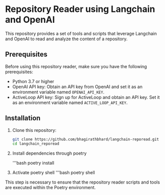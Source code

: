 # Repository Reader using Langchain and OpenAI

This repository provides a set of tools and scripts that leverage Langchain and OpenAI to read and analyze the content of a repository.

## Prerequisites

Before using this repository reader, make sure you have the following prerequisites:

- Python 3.7 or higher
- OpenAI API key: Obtain an API key from OpenAI and set it as an environment variable named `OPENAI_API_KEY`.
- ActiveLoop API key: Sign up for ActiveLoop and obtain an API key. Set it as an environment variable named `ACTIVE_LOOP_API_KEY`.

## Installation

1. Clone this repository:

   ```bash
   git clone https://github.com/bhagirathbhard/langchain-reporead.git
   cd langchain_reporead

2. Install dependencies through poetry

    '''bash
    poetry install

3. Activate poetry shell
    '''bash
    poetry shell

This step is necessary to ensure that the repository reader scripts and tools are executed within the Poetry environment.